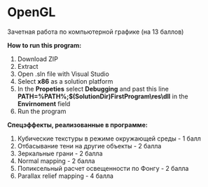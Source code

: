 # OpenGL
Зачетная работа по компьютерной графике (на 13 баллов)

**How to run this program:**
1. Download ZIP
2. Extract
3. Open .sln file with Visual Studio
4. Select **x86** as a solution platform
5. In the **Propeties** select **Debugging** and past this line **PATH=%PATH%;$(SolutionDir)FirstProgram\res\dll** in the **Envirnoment** field
6. Run the program

**Спецэффекты, реализованные в программе:**
<br />
  1. Кубические текстуры в режиме окружающей среды - 1 балл
  2. Отбасывание тени на другие объекты - 2 балла
  3. Зеркальные грани - 2 балла
  4. Normal mapping - 2 балла
  5. Попиксельный расчет освещенности по Фонгу - 2 балла
  6. Parallax relief mapping - 4 балла
  
